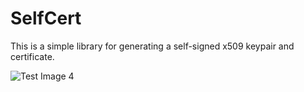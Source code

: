 # SelfCert
This is a simple library for generating a self-signed x509 keypair and certificate.

![Test Image 4](https://i.imgur.com/jwl1EfZ.png)
